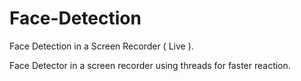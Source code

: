 # Face-Detection
Face Detection in a Screen Recorder ( Live ).


Face Detector in a screen recorder using threads for faster reaction.
